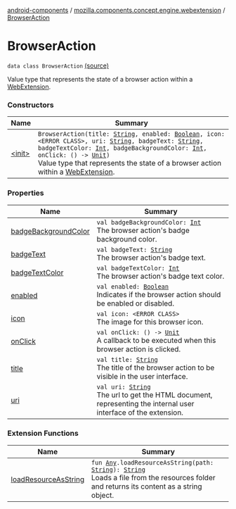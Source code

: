 [android-components](../../index.md) / [mozilla.components.concept.engine.webextension](../index.md) / [BrowserAction](./index.md)

# BrowserAction

`data class BrowserAction` [(source)](https://github.com/mozilla-mobile/android-components/blob/master/components/concept/engine/src/main/java/mozilla/components/concept/engine/webextension/BrowserAction.kt#L21)

Value type that represents the state of a browser action within a [WebExtension](../-web-extension/index.md).

### Constructors

| Name | Summary |
|---|---|
| [&lt;init&gt;](-init-.md) | `BrowserAction(title: `[`String`](https://kotlinlang.org/api/latest/jvm/stdlib/kotlin/-string/index.html)`, enabled: `[`Boolean`](https://kotlinlang.org/api/latest/jvm/stdlib/kotlin/-boolean/index.html)`, icon: <ERROR CLASS>, uri: `[`String`](https://kotlinlang.org/api/latest/jvm/stdlib/kotlin/-string/index.html)`, badgeText: `[`String`](https://kotlinlang.org/api/latest/jvm/stdlib/kotlin/-string/index.html)`, badgeTextColor: `[`Int`](https://kotlinlang.org/api/latest/jvm/stdlib/kotlin/-int/index.html)`, badgeBackgroundColor: `[`Int`](https://kotlinlang.org/api/latest/jvm/stdlib/kotlin/-int/index.html)`, onClick: () -> `[`Unit`](https://kotlinlang.org/api/latest/jvm/stdlib/kotlin/-unit/index.html)`)`<br>Value type that represents the state of a browser action within a [WebExtension](../-web-extension/index.md). |

### Properties

| Name | Summary |
|---|---|
| [badgeBackgroundColor](badge-background-color.md) | `val badgeBackgroundColor: `[`Int`](https://kotlinlang.org/api/latest/jvm/stdlib/kotlin/-int/index.html)<br>The browser action's badge background color. |
| [badgeText](badge-text.md) | `val badgeText: `[`String`](https://kotlinlang.org/api/latest/jvm/stdlib/kotlin/-string/index.html)<br>The browser action's badge text. |
| [badgeTextColor](badge-text-color.md) | `val badgeTextColor: `[`Int`](https://kotlinlang.org/api/latest/jvm/stdlib/kotlin/-int/index.html)<br>The browser action's badge text color. |
| [enabled](enabled.md) | `val enabled: `[`Boolean`](https://kotlinlang.org/api/latest/jvm/stdlib/kotlin/-boolean/index.html)<br>Indicates if the browser action should be enabled or disabled. |
| [icon](icon.md) | `val icon: <ERROR CLASS>`<br>The image for this browser icon. |
| [onClick](on-click.md) | `val onClick: () -> `[`Unit`](https://kotlinlang.org/api/latest/jvm/stdlib/kotlin/-unit/index.html)<br>A callback to be executed when this browser action is clicked. |
| [title](title.md) | `val title: `[`String`](https://kotlinlang.org/api/latest/jvm/stdlib/kotlin/-string/index.html)<br>The title of the browser action to be visible in the user interface. |
| [uri](uri.md) | `val uri: `[`String`](https://kotlinlang.org/api/latest/jvm/stdlib/kotlin/-string/index.html)<br>The url to get the HTML document, representing the internal user interface of the extension. |

### Extension Functions

| Name | Summary |
|---|---|
| [loadResourceAsString](../../mozilla.components.support.test.file/kotlin.-any/load-resource-as-string.md) | `fun `[`Any`](https://kotlinlang.org/api/latest/jvm/stdlib/kotlin/-any/index.html)`.loadResourceAsString(path: `[`String`](https://kotlinlang.org/api/latest/jvm/stdlib/kotlin/-string/index.html)`): `[`String`](https://kotlinlang.org/api/latest/jvm/stdlib/kotlin/-string/index.html)<br>Loads a file from the resources folder and returns its content as a string object. |
